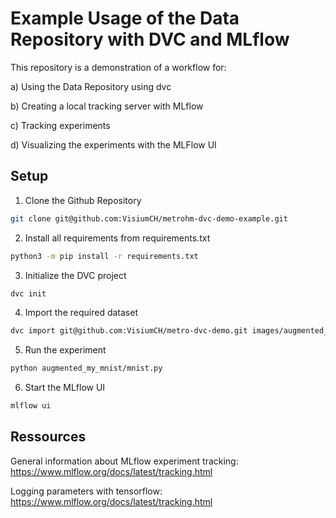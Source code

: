 # Example Usage of the Data Repository with DVC and MLflow
This repository is a demonstration of a workflow for: 

a) Using the Data Repository using dvc

b) Creating a local tracking server with MLflow

c) Tracking experiments

d) Visualizing the experiments with the MLFlow UI

## Setup

1. Clone the Github Repository
```bash
git clone git@github.com:VisiumCH/metrohm-dvc-demo-example.git
```

2. Install all requirements from requirements.txt
```bash
python3 -m pip install -r requirements.txt
```

3. Initialize the DVC project
```bash
dvc init
```

4. Import the required dataset
```bash
dvc import git@github.com:VisiumCH/metro-dvc-demo.git images/augmented_mnist
```

5. Run the experiment
```bash
python augmented_my_mnist/mnist.py
```

6. Start the MLflow UI
```bash
mlflow ui
```

## Ressources
General information about MLflow experiment tracking: https://www.mlflow.org/docs/latest/tracking.html

Logging parameters with tensorflow: https://www.mlflow.org/docs/latest/tracking.html
